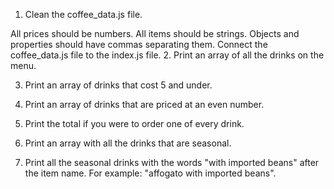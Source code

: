 1. Clean the coffee_data.js file.

All prices should be numbers.
All items should be strings.
Objects and properties should have commas separating them.
Connect the coffee_data.js file to the index.js file.
2. Print an array of all the drinks on the menu.

3. Print an array of drinks that cost 5 and under.

4. Print an array of drinks that are priced at an even number.

5. Print the total if you were to order one of every drink.

6. Print an array with all the drinks that are seasonal.

7. Print all the seasonal drinks with the words "with imported beans" after the item name. For example: "affogato with imported beans".